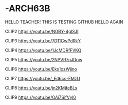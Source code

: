 # -ARCH63B

HELLO TEACHER!
THIS IS TESTING GITHUB
HELLO AGAIN

CLIP2 https://youtu.be/NGBY-4gISJI

CLIP3 https://youtu.be/7D11CwPdRkY

CLIP4 https://youtu.be/1JcMDRfFVKQ

CLIP5 https://youtu.be/2NPVR7nJDqw

CLIP6 https://youtu.be/Eks1ozWjino

CLIP7 https://youtu.be/_Ed6cs-EMzU

CLIP8 https://youtu.be/jn2KMjfeBLs

CLIP9 https://youtu.be/OAi7SifVyI0
